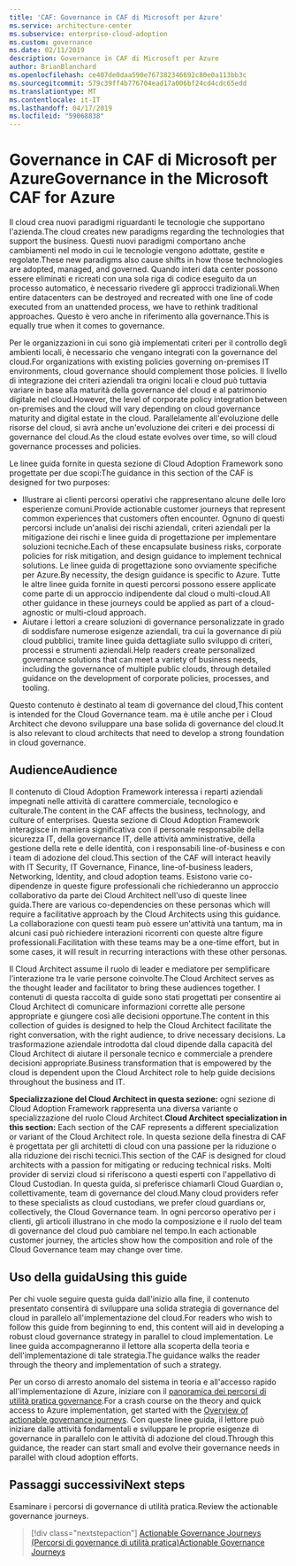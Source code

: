 ```yaml
---
title: 'CAF: Governance in CAF di Microsoft per Azure'
ms.service: architecture-center
ms.subservice: enterprise-cloud-adoption
ms.custom: governance
ms.date: 02/11/2019
description: Governance in CAF di Microsoft per Azure
author: BrianBlanchard
ms.openlocfilehash: ce407de0daa590e767382346692c80e0a113bb3c
ms.sourcegitcommit: 579c39ff4b776704ead17a006bf24cd4cdc65edd
ms.translationtype: MT
ms.contentlocale: it-IT
ms.lasthandoff: 04/17/2019
ms.locfileid: "59068838"
---
```

# <a name="governance-in-the-microsoft-caf-for-azure"></a><span data-ttu-id="91289-103">Governance in CAF di Microsoft per Azure</span><span class="sxs-lookup"><span data-stu-id="91289-103">Governance in the Microsoft CAF for Azure</span></span>

<span data-ttu-id="91289-104">Il cloud crea nuovi paradigmi riguardanti le tecnologie che supportano l'azienda.</span><span class="sxs-lookup"><span data-stu-id="91289-104">The cloud creates new paradigms regarding the technologies that support the business.</span></span> <span data-ttu-id="91289-105">Questi nuovi paradigmi comportano anche cambiamenti nel modo in cui le tecnologie vengono adottate, gestite e regolate.</span><span class="sxs-lookup"><span data-stu-id="91289-105">These new paradigms also cause shifts in how those technologies are adopted, managed, and governed.</span></span> <span data-ttu-id="91289-106">Quando interi data center possono essere eliminati e ricreati con una sola riga di codice eseguito da un processo automatico, è necessario rivedere gli approcci tradizionali.</span><span class="sxs-lookup"><span data-stu-id="91289-106">When entire datacenters can be destroyed and recreated with one line of code executed from an unattended process, we have to rethink traditional approaches.</span></span> <span data-ttu-id="91289-107">Questo è vero anche in riferimento alla governance.</span><span class="sxs-lookup"><span data-stu-id="91289-107">This is equally true when it comes to governance.</span></span>

<span data-ttu-id="91289-108">Per le organizzazioni in cui sono già implementati criteri per il controllo degli ambienti locali, è necessario che vengano integrati con la governance del cloud.</span><span class="sxs-lookup"><span data-stu-id="91289-108">For organizations with existing policies governing on-premises IT environments, cloud governance should complement those policies.</span></span> <span data-ttu-id="91289-109">Il livello di integrazione dei criteri aziendali tra origini locali e cloud può tuttavia variare in base alla maturità della governance del cloud e al patrimonio digitale nel cloud.</span><span class="sxs-lookup"><span data-stu-id="91289-109">However, the level of corporate policy integration between on-premises and the cloud will vary depending on cloud governance maturity and digital estate in the cloud.</span></span> <span data-ttu-id="91289-110">Parallelamente all'evoluzione delle risorse del cloud, si avrà anche un'evoluzione dei criteri e dei processi di governance del cloud.</span><span class="sxs-lookup"><span data-stu-id="91289-110">As the cloud estate evolves over time, so will cloud governance processes and policies.</span></span>

<span data-ttu-id="91289-111">Le linee guida fornite in questa sezione di Cloud Adoption Framework sono progettate per due scopi:</span><span class="sxs-lookup"><span data-stu-id="91289-111">The guidance in this section of the CAF is designed for two purposes:</span></span>

* <span data-ttu-id="91289-112">Illustrare ai clienti percorsi operativi che rappresentano alcune delle loro esperienze comuni.</span><span class="sxs-lookup"><span data-stu-id="91289-112">Provide actionable customer journeys that represent common experiences that customers often encounter.</span></span> <span data-ttu-id="91289-113">Ognuno di questi percorsi include un'analisi dei rischi aziendali, criteri aziendali per la mitigazione dei rischi e linee guida di progettazione per implementare soluzioni tecniche.</span><span class="sxs-lookup"><span data-stu-id="91289-113">Each of these encapsulate business risks, corporate policies for risk mitigation, and design guidance to implement technical solutions.</span></span> <span data-ttu-id="91289-114">Le linee guida di progettazione sono ovviamente specifiche per Azure.</span><span class="sxs-lookup"><span data-stu-id="91289-114">By necessity, the design guidance is specific to Azure.</span></span> <span data-ttu-id="91289-115">Tutte le altre linee guida fornite in questi percorsi possono essere applicate come parte di un approccio indipendente dal cloud o multi-cloud.</span><span class="sxs-lookup"><span data-stu-id="91289-115">All other guidance in these journeys could be applied as part of a cloud-agnostic or multi-cloud approach.</span></span>
* <span data-ttu-id="91289-116">Aiutare i lettori a creare soluzioni di governance personalizzate in grado di soddisfare numerose esigenze aziendali, tra cui la governance di più cloud pubblici, tramite linee guida dettagliate sullo sviluppo di criteri, processi e strumenti aziendali.</span><span class="sxs-lookup"><span data-stu-id="91289-116">Help readers create personalized governance solutions that can meet a variety of business needs, including the governance of multiple public clouds, through detailed guidance on the development of corporate policies, processes, and tooling.</span></span>

<span data-ttu-id="91289-117">Questo contenuto è destinato al team di governance del cloud,</span><span class="sxs-lookup"><span data-stu-id="91289-117">This content is intended for the Cloud Governance team.</span></span> <span data-ttu-id="91289-118">ma è utile anche per i Cloud Architect che devono sviluppare una base solida di governance del cloud.</span><span class="sxs-lookup"><span data-stu-id="91289-118">It is also relevant to cloud architects that need to develop a strong foundation in cloud governance.</span></span>

## <a name="audience"></a><span data-ttu-id="91289-119">Audience</span><span class="sxs-lookup"><span data-stu-id="91289-119">Audience</span></span>

<span data-ttu-id="91289-120">Il contenuto di Cloud Adoption Framework interessa i reparti aziendali impegnati nelle attività di carattere commerciale, tecnologico e culturale.</span><span class="sxs-lookup"><span data-stu-id="91289-120">The content in the CAF affects the business, technology, and culture of enterprises.</span></span> <span data-ttu-id="91289-121">Questa sezione di Cloud Adoption Framework interagisce in maniera significativa con il personale responsabile della sicurezza IT, della governance IT, delle attività amministrative, della gestione della rete e delle identità, con i responsabili line-of-business e con i team di adozione del cloud.</span><span class="sxs-lookup"><span data-stu-id="91289-121">This section of the CAF will interact heavily with IT Security, IT Governance, Finance, line-of-business leaders, Networking, Identity, and cloud adoption teams.</span></span> <span data-ttu-id="91289-122">Esistono varie co-dipendenze in queste figure professionali che richiederanno un approccio collaborativo da parte dei Cloud Architect nell'uso di queste linee guida.</span><span class="sxs-lookup"><span data-stu-id="91289-122">There are various co-dependencies on these personas which will require a facilitative approach by the Cloud Architects using this guidance.</span></span> <span data-ttu-id="91289-123">La collaborazione con questi team può essere un'attività una tantum, ma in alcuni casi può richiedere interazioni ricorrenti con queste altre figure professionali.</span><span class="sxs-lookup"><span data-stu-id="91289-123">Facilitation with these teams may be a one-time effort, but in some cases, it will result in recurring interactions with these other personas.</span></span>

<span data-ttu-id="91289-124">Il Cloud Architect assume il ruolo di leader e mediatore per semplificare l'interazione tra le varie persone coinvolte.</span><span class="sxs-lookup"><span data-stu-id="91289-124">The Cloud Architect serves as the thought leader and facilitator to bring these audiences together.</span></span> <span data-ttu-id="91289-125">I contenuti di questa raccolta di guide sono stati progettati per consentire ai Cloud Architect di comunicare informazioni corrette alle persone appropriate e giungere così alle decisioni opportune.</span><span class="sxs-lookup"><span data-stu-id="91289-125">The content in this collection of guides is designed to help the Cloud Architect facilitate the right conversation, with the right audience, to drive necessary decisions.</span></span> <span data-ttu-id="91289-126">La trasformazione aziendale introdotta dal cloud dipende dalla capacità del Cloud Architect di aiutare il personale tecnico e commerciale a prendere decisioni appropriate.</span><span class="sxs-lookup"><span data-stu-id="91289-126">Business transformation that is empowered by the cloud is dependent upon the Cloud Architect role to help guide decisions throughout the business and IT.</span></span>

<span data-ttu-id="91289-127">**Specializzazione del Cloud Architect in questa sezione:** ogni sezione di Cloud Adoption Framework rappresenta una diversa variante o specializzazione del ruolo Cloud Architect.</span><span class="sxs-lookup"><span data-stu-id="91289-127">**Cloud Architect specialization in this section:** Each section of the CAF represents a different specialization or variant of the Cloud Architect role.</span></span> <span data-ttu-id="91289-128">In questa sezione della finestra di CAF è progettata per gli architetti di cloud con una passione per la riduzione o alla riduzione dei rischi tecnici.</span><span class="sxs-lookup"><span data-stu-id="91289-128">This section of the CAF is designed for cloud architects with a passion for mitigating or reducing technical risks.</span></span> <span data-ttu-id="91289-129">Molti provider di servizi cloud si riferiscono a questi esperti con l'appellativo di Cloud Custodian. In questa guida, si preferisce chiamarli Cloud Guardian o, collettivamente, team di governance del cloud.</span><span class="sxs-lookup"><span data-stu-id="91289-129">Many cloud providers refer to these specialists as cloud custodians, we prefer cloud guardians or, collectively, the Cloud Governance team.</span></span> <span data-ttu-id="91289-130">In ogni percorso operativo per i clienti, gli articoli illustrano in che modo la composizione e il ruolo del team di governance del cloud può cambiare nel tempo.</span><span class="sxs-lookup"><span data-stu-id="91289-130">In each actionable customer journey, the articles show how the composition and role of the Cloud Governance team may change over time.</span></span>

## <a name="using-this-guide"></a><span data-ttu-id="91289-131">Uso della guida</span><span class="sxs-lookup"><span data-stu-id="91289-131">Using this guide</span></span>

<span data-ttu-id="91289-132">Per chi vuole seguire questa guida dall'inizio alla fine, il contenuto presentato consentirà di sviluppare una solida strategia di governance del cloud in parallelo all'implementazione del cloud.</span><span class="sxs-lookup"><span data-stu-id="91289-132">For readers who wish to follow this guide from beginning to end, this content will aid in developing a robust cloud governance strategy in parallel to cloud implementation.</span></span> <span data-ttu-id="91289-133">Le linee guida accompagneranno il lettore alla scoperta della teoria e dell'implementazione di tale strategia.</span><span class="sxs-lookup"><span data-stu-id="91289-133">The guidance walks the reader through the theory and implementation of such a strategy.</span></span>

<span data-ttu-id="91289-134">Per un corso di arresto anomalo del sistema in teoria e all'accesso rapido all'implementazione di Azure, iniziare con il [panoramica dei percorsi di utilità pratica governance](./journeys/overview.md).</span><span class="sxs-lookup"><span data-stu-id="91289-134">For a crash course on the theory and quick access to Azure implementation, get started with the [Overview of actionable governance journeys](./journeys/overview.md).</span></span> <span data-ttu-id="91289-135">Con queste linee guida, il lettore può iniziare dalle attività fondamentali e sviluppare le proprie esigenze di governance in parallelo con le attività di adozione del cloud.</span><span class="sxs-lookup"><span data-stu-id="91289-135">Through this guidance, the reader can start small and evolve their governance needs in parallel with cloud adoption efforts.</span></span>

## <a name="next-steps"></a><span data-ttu-id="91289-136">Passaggi successivi</span><span class="sxs-lookup"><span data-stu-id="91289-136">Next steps</span></span>

<span data-ttu-id="91289-137">Esaminare i percorsi di governance di utilità pratica.</span><span class="sxs-lookup"><span data-stu-id="91289-137">Review the actionable governance journeys.</span></span>

> [!div class="nextstepaction"]
> [<span data-ttu-id="91289-138">Actionable Governance Journeys (Percorsi di governance di utilità pratica)</span><span class="sxs-lookup"><span data-stu-id="91289-138">Actionable Governance Journeys</span></span>](./journeys/overview.md)
